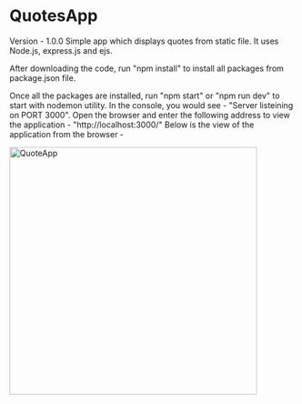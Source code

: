 # QuotesApp
Version - 1.0.0
Simple app which displays quotes from static file. It uses Node.js, express.js and ejs.

After downloading the code, run "npm install" to install all packages from package.json file.

Once all the packages are installed, run "npm start" or "npm run dev" to start with nodemon utility.
In the console, you would see - "Server listeining on PORT 3000".
Open the browser and enter the following address to view the application - "http://localhost:3000/"
Below is the view of the application from the browser - 

<img width="435" alt="QuoteApp" src="https://user-images.githubusercontent.com/20637763/112722551-4e500000-8f30-11eb-8969-2c95340dee4e.PNG">
